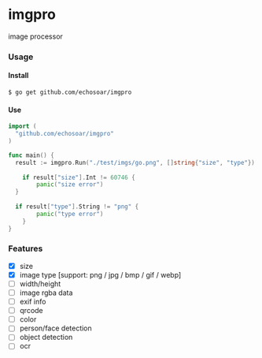 # imgpro
image processor

### Usage
#### Install
```shell
$ go get github.com/echosoar/imgpro
```
#### Use
```go
import (
  "github.com/echosoar/imgpro"
)

func main() {
  result := imgpro.Run("./test/imgs/go.png", []string{"size", "type"})
  
	if result["size"].Int != 60746 {
		panic("size error")
  }
  
  if result["type"].String != "png" {
		panic("type error")
	}
}
```

### Features
- [x] size
- [x] image type [support: png / jpg / bmp / gif / webp]
- [ ] width/height
- [ ] image rgba data
- [ ] exif info
- [ ] qrcode
- [ ] color
- [ ] person/face detection
- [ ] object detection
- [ ] ocr
